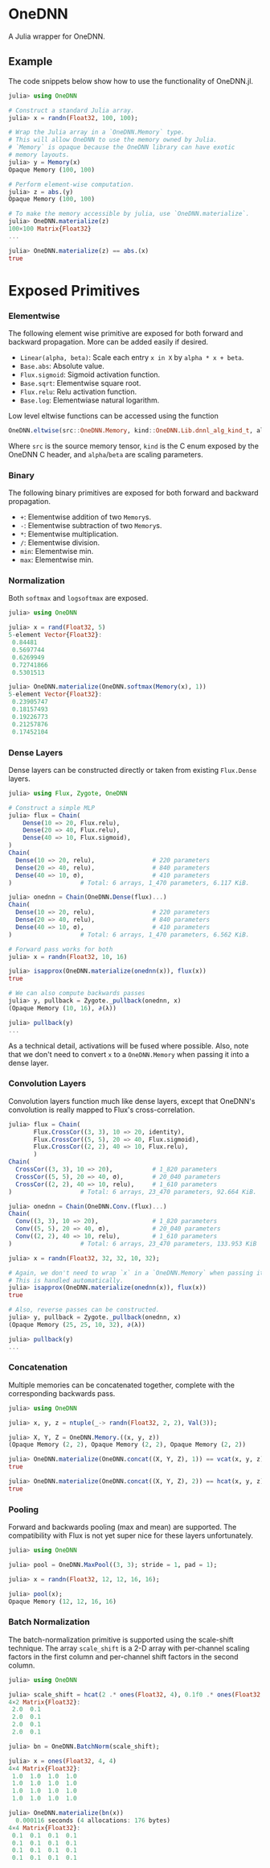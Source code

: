 # OneDNN

A Julia wrapper for OneDNN.

## Example

The code snippets below show how to use the functionality of OneDNN.jl.

```julia
julia> using OneDNN

# Construct a standard Julia array.
julia> x = randn(Float32, 100, 100);

# Wrap the Julia array in a `OneDNN.Memory` type.
# This will allow OneDNN to use the memory owned by Julia.
# `Memory` is opaque because the OneDNN library can have exotic
# memory layouts.
julia> y = Memory(x)
Opaque Memory (100, 100)

# Perform element-wise computation.
julia> z = abs.(y)
Opaque Memory (100, 100)

# To make the memory accessible by julia, use `OneDNN.materialize`.
julia> OneDNN.materialize(z)
100×100 Matrix{Float32}
...

julia> OneDNN.materialize(z) == abs.(x)
true
```

# Exposed Primitives

### Elementwise

The following element wise primitive are exposed for both forward and backward propagation.
More can be added easily if desired.

* `Linear(alpha, beta)`: Scale each entry `x in X` by `alpha * x + beta`.
* `Base.abs`: Absolute value.
* `Flux.sigmoid`: Sigmoid activation function.
* `Base.sqrt`: Elementwise square root.
* `Flux.relu`: Relu activation function.
* `Base.log`: Elementwiase natural logarithm.

Low level eltwise functions can be accessed using the function
```julia
OneDNN.eltwise(src::OneDNN.Memory, kind::OneDNN.Lib.dnnl_alg_kind_t, alpha = one(Float32), beta = zero(Float32))
```
Where `src` is the source memory tensor, `kind` is the C enum exposed by the OneDNN C header, and `alpha`/`beta` are scaling parameters.

### Binary

The following binary primitives are exposed for both forward and backward propagation.

* `+`: Elementwise addition of two `Memory`s.
* `-`: Elementwise subtraction of two `Memory`s.
* `*`: Elementwise multiplication.
* `/`: Elementwise division.
* `min`: Elementwise min.
* `max`: Elementwise min.

### Normalization

Both `softmax` and `logsoftmax` are exposed.
```julia
julia> using OneDNN

julia> x = rand(Float32, 5)
5-element Vector{Float32}:
 0.84481
 0.5697744
 0.6269949
 0.72741866
 0.5301513

julia> OneDNN.materialize(OneDNN.softmax(Memory(x), 1))
5-element Vector{Float32}:
 0.23905747
 0.18157493
 0.19226773
 0.21257876
 0.17452104
```

### Dense Layers

Dense layers can be constructed directly or taken from existing `Flux.Dense` layers.

```julia
julia> using Flux, Zygote, OneDNN

# Construct a simple MLP
julia> flux = Chain(
    Dense(10 => 20, Flux.relu),
    Dense(20 => 40, Flux.relu),
    Dense(40 => 10, Flux.sigmoid),
)
Chain(
  Dense(10 => 20, relu),                # 220 parameters
  Dense(20 => 40, relu),                # 840 parameters
  Dense(40 => 10, σ),                   # 410 parameters
)                   # Total: 6 arrays, 1_470 parameters, 6.117 KiB.

julia> onednn = Chain(OneDNN.Dense(flux)...)
Chain(
  Dense(10 => 20, relu),                # 220 parameters
  Dense(20 => 40, relu),                # 840 parameters
  Dense(40 => 10, σ),                   # 410 parameters
)                   # Total: 6 arrays, 1_470 parameters, 6.562 KiB.

# Forward pass works for both
julia> x = randn(Float32, 10, 16)

julia> isapprox(OneDNN.materialize(onednn(x)), flux(x))
true

# We can also compute backwards passes
julia> y, pullback = Zygote._pullback(onednn, x)
(Opaque Memory (10, 16), ∂(λ))

julia> pullback(y)
...
```
As a technical detail, activations will be fused where possible.
Also, note that we don't need to convert `x` to a `OneDNN.Memory` when passing it into a dense layer.

### Convolution Layers

Convolution layers function much like dense layers, except that OneDNN's convolution is really mapped
to Flux's cross-correlation.
```julia
julia> flux = Chain(
       Flux.CrossCor((3, 3), 10 => 20, identity),
       Flux.CrossCor((5, 5), 20 => 40, Flux.sigmoid),
       Flux.CrossCor((2, 2), 40 => 10, Flux.relu),
       )
Chain(
  CrossCor((3, 3), 10 => 20),           # 1_820 parameters
  CrossCor((5, 5), 20 => 40, σ),        # 20_040 parameters
  CrossCor((2, 2), 40 => 10, relu),     # 1_610 parameters
)                   # Total: 6 arrays, 23_470 parameters, 92.664 KiB.

julia> onednn = Chain(OneDNN.Conv.(flux)...)
Chain(
  Conv((3, 3), 10 => 20),               # 1_820 parameters
  Conv((5, 5), 20 => 40, σ),            # 20_040 parameters
  Conv((2, 2), 40 => 10, relu),         # 1_610 parameters
)                   # Total: 6 arrays, 23_470 parameters, 133.953 KiB

julia> x = randn(Float32, 32, 32, 10, 32);

# Again, we don't need to wrap `x` in a `OneDNN.Memory` when passing it to `onednn`.
# This is handled automatically.
julia> isapprox(OneDNN.materialize(onednn(x)), flux(x))
true

# Also, reverse passes can be constructed.
julia> y, pullback = Zygote._pullback(onednn, x)
(Opaque Memory (25, 25, 10, 32), ∂(λ))

julia> pullback(y)
...
```

### Concatenation

Multiple memories can be concatenated together, complete with the corresponding backwards pass.
```julia
julia> using OneDNN

julia> x, y, z = ntuple(_-> randn(Float32, 2, 2), Val(3));

julia> X, Y, Z = OneDNN.Memory.((x, y, z))
(Opaque Memory (2, 2), Opaque Memory (2, 2), Opaque Memory (2, 2))

julia> OneDNN.materialize(OneDNN.concat((X, Y, Z), 1)) == vcat(x, y, z)
true

julia> OneDNN.materialize(OneDNN.concat((X, Y, Z), 2)) == hcat(x, y, z)
true
```

### Pooling

Forward and backwards pooling (max and mean) are supported.
The compatibility with Flux is not yet super nice for these layers unfortunately.

```julia
julia> using OneDNN

julia> pool = OneDNN.MaxPool((3, 3); stride = 1, pad = 1);

julia> x = randn(Float32, 12, 12, 16, 16);

julia> pool(x);
Opaque Memory (12, 12, 16, 16)
```

### Batch Normalization

The batch-normalization primitive is supported using the scale-shift technique.
The array `scale_shift` is a 2-D array with per-channel scaling factors in the first column and per-channel shift factors in the second column.
```julia
julia> using OneDNN

julia> scale_shift = hcat(2 .* ones(Float32, 4), 0.1f0 .* ones(Float32, 4))
4×2 Matrix{Float32}:
 2.0  0.1
 2.0  0.1
 2.0  0.1
 2.0  0.1

julia> bn = OneDNN.BatchNorm(scale_shift);

julia> x = ones(Float32, 4, 4)
4×4 Matrix{Float32}:
 1.0  1.0  1.0  1.0
 1.0  1.0  1.0  1.0
 1.0  1.0  1.0  1.0
 1.0  1.0  1.0  1.0

julia> OneDNN.materialize(bn(x))
  0.000116 seconds (4 allocations: 176 bytes)
4×4 Matrix{Float32}:
 0.1  0.1  0.1  0.1
 0.1  0.1  0.1  0.1
 0.1  0.1  0.1  0.1
 0.1  0.1  0.1  0.1
```
